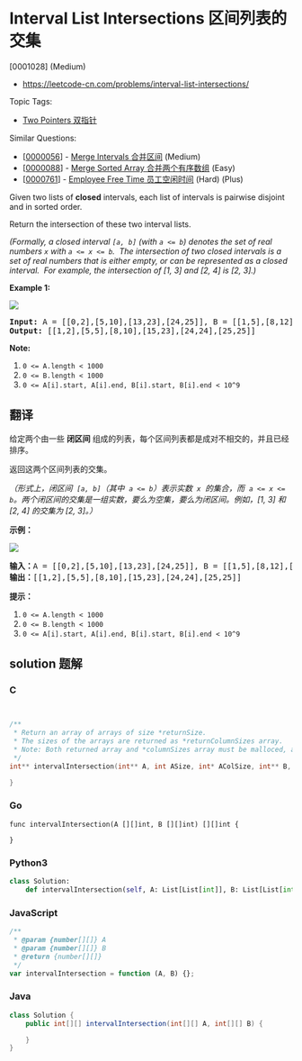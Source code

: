 # Interval List Intersections 区间列表的交集

[0001028] (Medium)

- https://leetcode-cn.com/problems/interval-list-intersections/

Topic Tags:

- [Two Pointers 双指针](https://leetcode-cn.com/tag/two-pointers/)

Similar Questions:

- [[0000056](https://leetcode-cn.com/problems/merge-intervals/)] - [Merge Intervals 合并区间](./0000056.merge-intervals.md) (Medium)
- [[0000088](https://leetcode-cn.com/problems/merge-sorted-array/)] - [Merge Sorted Array 合并两个有序数组](./0000088.merge-sorted-array.md) (Easy)
- [[0000761](https://leetcode-cn.com/problems/employee-free-time/)] - [Employee Free Time 员工空闲时间](./0000761.employee-free-time.md) (Hard) (Plus)

Given two lists of **closed** intervals, each list of intervals is pairwise disjoint and in sorted order.

Return the intersection of these two interval lists.

_(Formally, a closed interval `[a, b]` (with `a <= b`) denotes the set of real numbers `x` with `a <= x <= b`.  The intersection of two closed intervals is a set of real numbers that is either empty, or can be represented as a closed interval.  For example, the intersection of \[1, 3\] and \[2, 4\] is \[2, 3\].)_

**Example 1:**

**![](https://assets.leetcode.com/uploads/2019/01/30/interval1.png)**

<pre><strong>Input: </strong>A = <span id="example-input-1-1">[[0,2],[5,10],[13,23],[24,25]]</span>, B = <span id="example-input-1-2">[[1,5],[8,12],[15,24],[25,26]]</span>
<strong>Output: </strong><span id="example-output-1">[[1,2],[5,5],[8,10],[15,23],[24,24],[25,25]]</span>
</pre>

**Note:**

1.  `0 <= A.length < 1000`
2.  `0 <= B.length < 1000`
3.  `0 <= A[i].start, A[i].end, B[i].start, B[i].end < 10^9`

## 翻译

给定两个由一些 **闭区间** 组成的列表，每个区间列表都是成对不相交的，并且已经排序。

返回这两个区间列表的交集。

_（形式上，闭区间  `[a, b]`（其中  `a <= b`）表示实数  `x`  的集合，而  `a <= x <= b`。两个闭区间的交集是一组实数，要么为空集，要么为闭区间。例如，\[1, 3\] 和 \[2, 4\] 的交集为 \[2, 3\]。）_

**示例：**

**![](https://assets.leetcode-cn.com/aliyun-lc-upload/uploads/2019/02/02/interval1.png)**

<pre><strong>输入：</strong>A = [[0,2],[5,10],[13,23],[24,25]], B = [[1,5],[8,12],[15,24],[25,26]]
<strong>输出：</strong>[[1,2],[5,5],[8,10],[15,23],[24,24],[25,25]]
</pre>

**提示：**

1.  `0 <= A.length < 1000`
2.  `0 <= B.length < 1000`
3.  `0 <= A[i].start, A[i].end, B[i].start, B[i].end < 10^9`

## solution 题解

### C

```c


/**
 * Return an array of arrays of size *returnSize.
 * The sizes of the arrays are returned as *returnColumnSizes array.
 * Note: Both returned array and *columnSizes array must be malloced, assume caller calls free().
 */
int** intervalIntersection(int** A, int ASize, int* AColSize, int** B, int BSize, int* BColSize, int* returnSize, int** returnColumnSizes){

}
```

### Go

```golang
func intervalIntersection(A [][]int, B [][]int) [][]int {

}
```

### Python3

```python
class Solution:
    def intervalIntersection(self, A: List[List[int]], B: List[List[int]]) -> List[List[int]]:
```

### JavaScript

```javascript
/**
 * @param {number[][]} A
 * @param {number[][]} B
 * @return {number[][]}
 */
var intervalIntersection = function (A, B) {};
```

### Java

```java
class Solution {
    public int[][] intervalIntersection(int[][] A, int[][] B) {

    }
}
```

